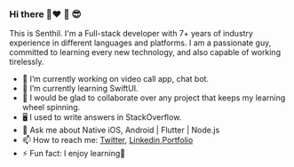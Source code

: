 ### Hi there 👋❤️ 🙏 😎

This is Senthil. I'm a Full-stack developer with 7+ years of industry experience in different languages and platforms. I am a passionate guy, committed to learning every new technology, and also capable of working tirelessly.

- 🔭 I’m currently working on video call app, chat bot.
- 🌱 I’m currently learning SwiftUI.
- 👯 I would be glad to collaborate over any project that keeps my learning wheel spinning.
- 🖥 I used to write answers in StackOverflow.
- 💬 Ask me about Native iOS, Android | Flutter | Node.js
- 📫 How to reach me: [Twitter](https://twitter.com/senthil171291), [Linkedin](https://www.linkedin.com/in/senthil-kumar-4b282591/),[Portfolio](https://senthilk.dev/)
- ⚡ Fun fact: I enjoy learning🙂
